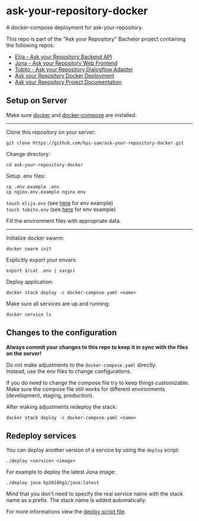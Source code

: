 # ask-your-repository-docker

A docker-compose deployment for ask-your-repository.

This repo is part of the "Ask your Repository" Bachelor project containing the following repos:  
- [Elija - Ask your Repository Backend API](https://github.com/hpi-sam/ask-your-repository-api)  
- [Jona - Ask your Repository Web Frontend](https://github.com/hpi-sam/ask-your-repository-web)  
- [Tobito - Ask your Repository Dialogflow Adapter](https://github.com/hpi-sam/ask-your-repository-dialogflow-adapter)  
- [Ask your Repository Docker Deployment](https://github.com/hpi-sam/ask-your-repository-docker)  
- [Ask your Repository Project Documentation](https://github.com/hpi-sam/BP2018HG1)  

## Setup on Server

Make sure [docker](https://docs.docker.com/install/linux/docker-ce/ubuntu/) and [docker-compose](https://docs.docker.com/compose/install/) are installed.

----

Clone this repository on your server:

`git clone https://github.com/hpi-sam/ask-your-repository-docker.git`

Change directory:

`cd ask-your-repository-docker`

Setup .env files:

`cp .env.example .env`  
`cp nginx.env.example nginx.env`

`touch elija.env` (see [here](https://github.com/hpi-sam/ask-your-repository-api/blob/master/.env.example) for env example)  
`touch tobito.env` (see [here](https://github.com/hpi-sam/ask-your-repository-dialogflow-adapter/blob/master/.env.example) for env example)

Fill the environment files with appropriate data.

------

Initialize docker swarm:

`docker swarm init`

Explicitly export your envars:

`export $(cat .env | xargs)`

Deploy application:

`docker stack deploy -c docker-compose.yaml <name>`

Make sure all services are up and running:

`docker service ls`

## Changes to the configuration

**Always commit your changes to this repo to keep it in sync with the files on the server!**

Do not make adjustments to the `docker-compose.yaml` directly.  
Instead, use the env files to change configurations.  

If you do need to change the compose file try to keep things customizable.  
Make sure the compose file still works for different environments (development, staging, production).

After making adjustments redeploy the stack:

`docker stack deploy -c docker-compose.yaml <name>`

## Redeploy services

You can deploy another version of a service by using the `deploy` script:

`./deploy <service> <image>`

For example to deploy the latest Jona image:

`./deploy jona bp2018hg1/jona:latest`

Mind that you don't need to specify the real service name with the stack name as a prefix.
The stack name is added automatically.

For more informations view the [deploy script file](https://github.com/hpi-sam/ask-your-repository-docker/blob/master/deploy).
